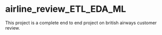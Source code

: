 # airline_review_ETL_EDA_ML
This project is a complete end to end project on british airways customer review.
